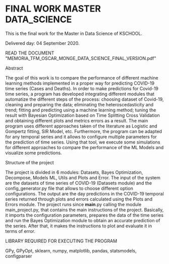 # FINAL WORK MASTER DATA_SCIENCE 
This is the final work for the Master in Data Science of KSCHOOL.

Delivered day: 04 September 2020.

READ THE DOCUMENT "MEMORIA_TFM_OSCAR_MONGE_DATA_SCIENCE_FINAL_VERSION.pdf"


Abstract
 
The goal of this work is to compare the performance of different machine learning methods implemented in a proper way for predicting COVID-19 time series (Cases and Deaths). 
In order to make predictions for Covid-19 time series, a program has developed integrating different modules that automatize the different steps of the process: choosing dataset of Covid-19, cleaning and preparing the data; eliminating the heteroscedasticity and trend; fitting and predicting using a machine learning method; tuning the result with Bayesian Optimization based on Time Splitting Cross Validation and obtaining different plots and metrics errors as a result. 
The main program uses different approaches taken of the literature as Logistic and Gompertz fitting, SIR Model, etc. Furthermore, the program can be adapted for any temporal series and it allows to configure multiple parameters for the prediction of time series. 
Using that tool, we execute some simulations for different approaches to compare the performance of the ML Models and visualize some predictions.  
 
Structure of the project

The project is divided in 6 modules: Datasets, Bayes Optimization, Decompose, Models ML, Utils and Plots and Error. The input of the system are the datasets of time series of COVID-19 (Datasets module) and the config_generator.py file that allows to choose different option configurations. The output are the day predictions in the COVID-19 temporal series returned through plots and errors calculated using the Plots and Errors module.  The project runs since __main__.py calling the module main_project.py, that contains the main instructions of the project. Basically, it imports the configuration parameters, prepares the data of the time series and run the Bayes Optimization module to obtain an accurate prediction of the series. After that, it makes the instructions to plot and evaluate it in terms of error. 
 
LIBRARY REQUIRED FOR EXECUTING THE PROGRAM

GPy, GPyOpt, sklearn, numpy, matplotlib, pandas, statsmodels, configparser 
